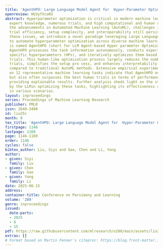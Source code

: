 ```yaml
---
title: 'AgentHPO: Large Language Model Agent for  Hyper-Parameter Optimization'
openreview: HU3yfXcoKU
abstract: Hyperparameter optimization is critical in modern machine learning, requiring
  expert knowledge, numerous trials, and high computational and human resources. Despite
  the advancements in Automated Machine Learning (AutoML), challenges in terms of
  trial efficiency, setup complexity, and interoperability still persist. To address
  these issues, we introduce a novel paradigm leveraging Large Language Models (LLMs)
  to automate hyperparameter optimization across diverse machine learning tasks, which
  is named AgentHPO (short for LLM Agent-based Hyper parameter Optimization). Specifically,
  AgentHPO processes the task information autonomously, conducts experiments with
  specific hyperparameters (HPs), and iteratively optimizes them based on historical
  trials. This human-like optimization process largely reduces the number of required
  trials, simplifies the setup pro cess, and enhances interpretability and user trust,
  compared to traditional AutoML methods. Extensive empirical experiments conducted
  on 12 representative machine learning tasks indicate that AgentHPO not only matches
  but also often surpasses the best human trials in terms of performance while simultaneously
  providing explainable results. Further analysis sheds light on the strategies employed
  by the LLMin optimizing these tasks, highlighting its effectiveness and adaptability
  in various scenarios.
layout: inproceedings
series: Proceedings of Machine Learning Research
publisher: PMLR
issn: 2640-3498
id: liu25c
month: 0
tex_title: 'AgentHPO: Large Language Model Agent for  Hyper-Parameter Optimization'
firstpage: 1146
lastpage: 1169
page: 1146-1169
order: 1146
cycles: false
bibtex_author: Liu, Siyi and Gao, Chen and Li, Yong
author:
- given: Siyi
  family: Liu
- given: Chen
  family: Gao
- given: Yong
  family: Li
date: 2025-06-15
address:
container-title: Conference on Parsimony and Learning
volume: '280'
genre: inproceedings
issued:
  date-parts:
  - 2025
  - 6
  - 15
pdf: https://raw.githubusercontent.com/mlresearch/v280/main/assets/liu25c/liu25c.pdf
extras: []
# Format based on Martin Fenner's citeproc: https://blog.front-matter.io/posts/citeproc-yaml-for-bibliographies/
---
```

